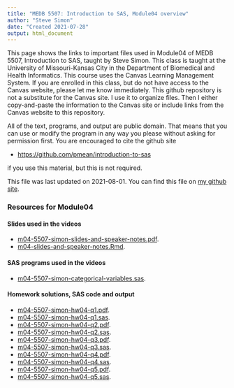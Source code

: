 ```yaml
---
title: "MEDB 5507: Introduction to SAS, Module04 overview"
author: "Steve Simon"
date: "Created 2021-07-28"
output: html_document
---
```


This page shows the links to important files used in Module04 of MEDB 5507, Introduction to SAS, taught by Steve Simon. This class is taught at the University of Missouri-Kansas City in the Department of Biomedical and Health Informatics. This course uses the Canvas Learning Management System. If you are enrolled in this class, but do not have access to the Canvas website, please let me know immediately. This github repository is not a substitute for the Canvas site. I use it to organize files. Then I either copy-and-paste the information to the Canvas site or include links from the Canvas website to this repository.

All of the text, programs, and output are public domain. That means that you can use or modify the program in any way you please without asking for permission first. You are encouraged to cite the github site

+ https://github.com/pmean/introduction-to-sas

if you use this material, but this is not required.



This file was last updated on 2021-08-01. You can find this file on [my github site][mygit].

### Resources for Module04

#### Slides used in the videos

+ [m04-5507-simon-slides-and-speaker-notes.pdf][slides-and-speaker-notes.pdf].
+ [m04-slides-and-speaker-notes.Rmd][slides-and-speaker-notes.Rmd].

#### SAS programs used in the videos

+ [m04-5507-simon-categorical-variables.sas][categorical-variables.sas].

#### Homework solutions, SAS code and output

+ [m04-5507-simon-hw04-q1.pdf][hw04-q1.pdf].
+ [m04-5507-simon-hw04-q1.sas][hw04-q1.sas].
+ [m04-5507-simon-hw04-q2.pdf][hw04-q2.pdf].
+ [m04-5507-simon-hw04-q2.sas][hw04-q2.sas].
+ [m04-5507-simon-hw04-q3.pdf][hw04-q3.pdf].
+ [m04-5507-simon-hw04-q3.sas][hw04-q3.sas].
+ [m04-5507-simon-hw04-q4.pdf][hw04-q4.pdf].
+ [m04-5507-simon-hw04-q4.sas][hw04-q4.sas].
+ [m04-5507-simon-hw04-q5.pdf][hw04-q5.pdf].
+ [m04-5507-simon-hw04-q5.sas][hw04-q5.sas].<!---my git--->

[mygit]: https://github.com/pmean/introduction-to-SAS/blob/master/modules/5507-04-resources.md

<!---pdf_h--->

[hw04-q1.pdf]: https://github.com/pmean/introduction-to-SAS/blob/master/results/m04-5507-simon-hw04-q1.pdf
[hw04-q2.pdf]: https://github.com/pmean/introduction-to-SAS/blob/master/results/m04-5507-simon-hw04-q2.pdf
[hw04-q3.pdf]: https://github.com/pmean/introduction-to-SAS/blob/master/results/m04-5507-simon-hw04-q3.pdf
[hw04-q4.pdf]: https://github.com/pmean/introduction-to-SAS/blob/master/results/m04-5507-simon-hw04-q4.pdf
[hw04-q5.pdf]: https://github.com/pmean/introduction-to-SAS/blob/master/results/m04-5507-simon-hw04-q5.pdf

<!---pdf_v--->

[slides-and-speaker-notes.pdf]: https://github.com/pmean/introduction-to-SAS/blob/master/results/m04-5507-simon-slides-and-speaker-notes.pdf

<!---rmd_v--->

[slides-and-speaker-notes.Rmd]: https://github.com/pmean/introduction-to-SAS/blob/master/src/m04-slides-and-speaker-notes.Rmd

<!---sas_v--->

[categorical-variables.sas]: https://github.com/pmean/introduction-to-SAS/blob/master/src/m04-5507-simon-categorical-variables.sas

<!---sas_h--->

[hw04-q1.sas]: https://github.com/pmean/introduction-to-SAS/blob/master/src/m04-5507-simon-hw04-q1.sas
[hw04-q2.sas]: https://github.com/pmean/introduction-to-SAS/blob/master/src/m04-5507-simon-hw04-q2.sas
[hw04-q3.sas]: https://github.com/pmean/introduction-to-SAS/blob/master/src/m04-5507-simon-hw04-q3.sas
[hw04-q4.sas]: https://github.com/pmean/introduction-to-SAS/blob/master/src/m04-5507-simon-hw04-q4.sas
[hw04-q5.sas]: https://github.com/pmean/introduction-to-SAS/blob/master/src/m04-5507-simon-hw04-q5.sas
